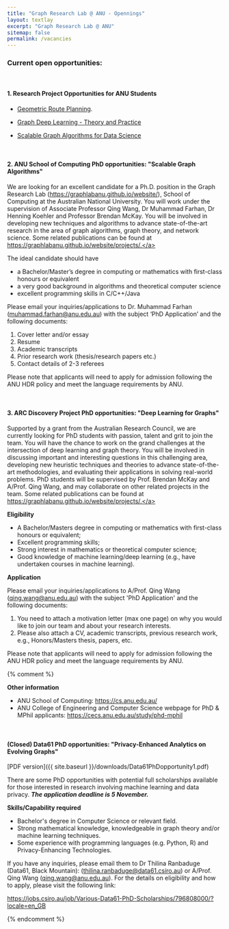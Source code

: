```yaml
---
title: "Graph Research Lab @ ANU - Opennings"
layout: textlay
excerpt: "Graph Research Lab @ ANU"
sitemap: false
permalink: /vacancies
---
```


### Current open opportunities:

<br/>

#### 1. Research Project Opportunities for ANU Students

- <a href="https://comp.anu.edu.au/study/projects/geometric-route-planning/">Geometric Route Planning</a>.

- <a href="https://comp.anu.edu.au/study/projects/research-projects-with-graph-research-lab-anu/">Graph Deep Learning - Theory and Practice</a>

- <a href="https://comp.anu.edu.au/study/projects/research-projects-with-graph-research-lab-anu/">Scalable Graph Algorithms for Data Science</a>

&nbsp;

#### 2. ANU School of Computing PhD opportunities: "Scalable Graph Algorithms"

We are looking for an excellent candidate for a Ph.D. position in the Graph Research Lab (<a href="https://graphlabanu.github.io/website/">https://graphlabanu.github.io/website/</a>), School of Computing at the Australian National University. You will work under the supervision of Associate Professor Qing Wang, Dr Muhammad Farhan, Dr Henning Koehler and Professor Brendan McKay. You will be involved in developing new techniques and algorithms to advance state-of-the-art research in the area of graph algorithms, graph theory, and network science. Some related publications can be found at <a href="https://graphlabanu.github.io/website/projects/.">https://graphlabanu.github.io/website/projects/.</a>

The ideal candidate should have

- a Bachelor/Master’s degree in computing or mathematics with first-class honours or equivalent
- a very good background in algorithms and theoretical computer science
- excellent programming skills in C/C++/Java

Please email your inquiries/applications to Dr. Muhammad Farhan (<a href = "mailto: muhammad.farhan@anu.edu.au">muhammad.farhan@anu.edu.au</a>) with the subject ‘PhD Application’ and the following documents:

<ol type = "1">
<li> Cover letter and/or essay </li>
<li> Resume </li>
<li> Academic transcripts </li>
<li> Prior research work (thesis/research papers etc.) </li>
<li> Contact details of 2-3 referees </li>
</ol>

Please note that applicants will need to apply for admission following the ANU HDR policy and meet the language requirements by ANU.

&nbsp;

#### 3. ARC Discovery Project PhD opportunities: "Deep Learning for Graphs"

Supported by a grant from the Australian Research Council, we are currently looking for PhD students with passion, talent and grit to join the team. You will have the chance to work on the grand challenges at the intersection of deep learning and graph theory. You will be involved in discussing important and interesting questions in this challenging area, developing new heuristic techniques and theories to advance state-of-the-art methodologies, and evaluating their applications in solving real-world problems. PhD students will be supervised by Prof. Brendan McKay and A/Prof. Qing Wang, and may collaborate on other related projects in the team. Some related publications can be found at <a href="https://graphlabanu.github.io/website/projects/.">https://graphlabanu.github.io/website/projects/.</a>

**Eligibility**

- A Bachelor/Masters degree in computing or mathematics with first-class honours or equivalent; <br />
- Excellent programming skills; <br />
- Strong interest in mathematics or theoretical computer science; <br />
- Good knowledge of machine learning/deep learning (e.g., have undertaken courses in machine learning). <br />

<p></p>

**Application** <br />

Please email your inquiries/applications to A/Prof. Qing Wang (<a href = "mailto: qing.wang@anu.edu.au">qing.wang@anu.edu.au</a>) with the subject 'PhD Application' and the following documents: <br />

<ol type = "1">
<li> You need to attach a motivation letter (max one page) on why you would like	to join our team and about your research interests. </li>
<li> Please also attach a CV, academic transcripts, previous research work, e.g., Honors/Masters thesis, papers, etc. </li>
</ol>
  
Please note that applicants will need to apply for admission following the ANU HDR policy and meet the language requirements by ANU.

<p></p>

{% comment %}

**Other information**

- ANU School of Computing: <a href="https://cs.anu.edu.au/">https://cs.anu.edu.au/</a> <br />
- ANU College of Engineering and Computer Science webpage for PhD & MPhil applicants: <a href="https://cecs.anu.edu.au/study/phd-mphil">https://cecs.anu.edu.au/study/phd-mphil</a><br />

&nbsp;

#### (Closed) Data61 PhD opportunities: "Privacy-Enhanced Analytics on Evolving Graphs"

[PDF version]({{ site.baseurl }}/downloads/Data61PhDopportunity1.pdf)

There are some PhD opportunities with potential full scholarships available for those interested in research
involving machine learning and data privacy. **_The application deadline is 5 November._**

**Skills/Capability required**

- Bachelor's degree in Computer Science or relevant field.
- Strong mathematical knowledge, knowledgeable in graph theory and/or machine learning
  techniques.
- Some experience with programming languages (e.g. Python, R) and Privacy-Enhancing
  Technologies.

If you have any inquiries, please email them to Dr Thilina Ranbaduge (Data61, Black Mountain): (<a href = "mailto: thilina.ranbaduge@data61.csiro.au">thilina.ranbaduge@data61.csiro.au</a>) or A/Prof. Qing Wang (<a href = "mailto: qing.wang@anu.edu.au">qing.wang@anu.edu.au</a>). For the details on eligibility and how to apply, please visit the following link:

<a href="https://jobs.csiro.au/job/Various-Data61-PhD-Scholarships/796808000/?locale=en_GB">https://jobs.csiro.au/job/Various-Data61-PhD-Scholarships/796808000/?locale=en_GB</a><br />

{% endcomment %}
&nbsp;
